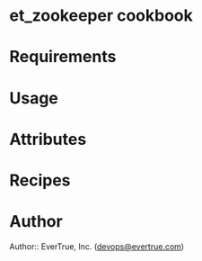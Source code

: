 # et_zookeeper cookbook

# Requirements

# Usage

# Attributes

# Recipes

# Author

Author:: EverTrue, Inc. (<devops@evertrue.com>)
